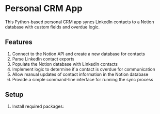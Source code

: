 # Personal CRM App

This Python-based personal CRM app syncs LinkedIn contacts to a Notion database with custom fields and overdue logic.

## Features

1. Connect to the Notion API and create a new database for contacts
2. Parse LinkedIn contact exports
3. Populate the Notion database with LinkedIn contacts
4. Implement logic to determine if a contact is overdue for communication
5. Allow manual updates of contact information in the Notion database
6. Provide a simple command-line interface for running the sync process

## Setup

1. Install required packages:
   